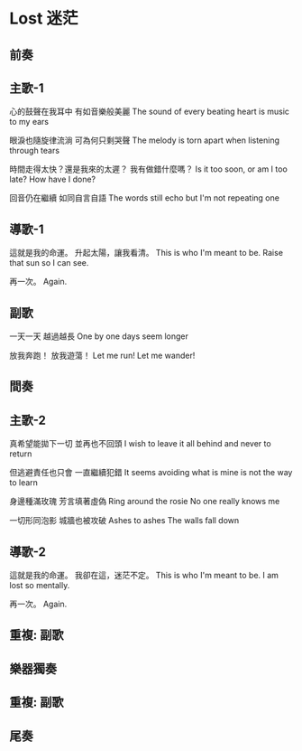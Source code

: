 # Lost 迷茫

## 前奏

## 主歌-1

心的鼓聲在我耳中
有如音樂般美麗
The sound of every beating heart
is music to my ears

眼淚也隨旋律流淌
可為何只剩哭聲
The melody is torn apart
when listening through tears

時間走得太快？還是我來的太遲？
我有做錯什麼嗎？
Is it too soon, or am I too late?
How have I done?

回音仍在繼續
如同自言自語
The words still echo
but I'm not repeating one

## 導歌-1

這就是我的命運。
升起太陽，讓我看清。
This is who I'm meant to be.
Raise that sun so I can see.

再一次。
Again.

## 副歌

一天一天
越過越長
One by one
days seem longer

放我奔跑！
放我遊蕩！
Let me run!
Let me wander!

## 間奏

## 主歌-2

真希望能拋下一切
並再也不回頭
I wish to leave it all behind
and never to return

但逃避責任也只會
一直繼續犯錯
It seems avoiding what is mine
is not the way to learn

身邊種滿玫瑰
芳言填著虛偽
Ring around the rosie
No one really knows me

一切形同泡影
城牆也被攻破
Ashes to ashes
The walls fall down

## 導歌-2

這就是我的命運。
我卻在這，迷茫不定。
This is who I'm meant to be.
I am lost so mentally.

再一次。
Again.

## 重複: 副歌

## 樂器獨奏

## 重複: 副歌

## 尾奏
